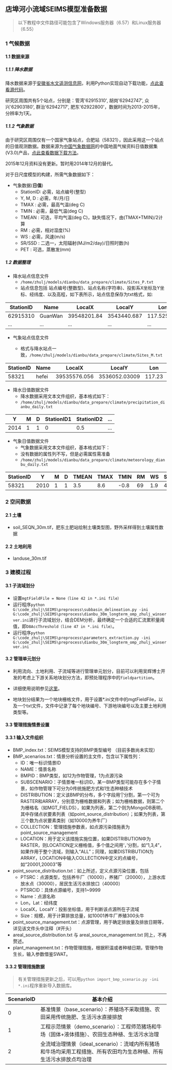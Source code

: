 ## 店埠河小流域SEIMS模型准备数据

> 以下教程中文件路径可能包含了Windows服务器（6.57）和Linux服务器（6.55）

### 1 气候数据

#### 1.1 数据来源

##### 1.1.1 降水数据
降水数据来源于[安徽省水文遥测信息网](http://yc.wswj.net/ahyc/ "安徽省水文遥测信息网")，利用Python实现自动下载功能，[点此查看源代码](https://github.com/crazyzlj/Python/blob/master/HydroDataDownload/anhui_precipitation_download.py "python-download-anhui-rainfall")。

研究区周围共有5个站点，分别是：管湾'62915310', 胡岗'62942747', 众兴'62903180', 群治'62942717', 肥东'62922800'，数据时间为2013-2015年，分辨率为1天。

##### 1.1.2 气象数据
由于研究区周围仅有一个国家气象站点，合肥站（58321），因此采用这一个站点的日值观测数据。数据来源为[中国气象数据网](http://data.cma.cn/ "中国气象数据网")的中国地面气候资料日值数据集(V3.0)产品，[点此查看数据下载方法](http://zhulj.net/python/2016/04/11/Constructing-SURF_CLI_CHN_MUL_DAY_V3.0-database.html)。

2015年12月资料没有更新。暂时用2014年12月的替代。

对于日尺度模型的构建，所需气象数据如下：
+ 气象数据(**日值**)
	+ StationID: 必需，站点编号(整型)
	+ Y, M, D  : 必需，年/月/日
	+ TMAX     : 必需，最高气温(deg C)
	+ TMIN     : 必需，最低气温(deg C)
	+ TMEAN    : 可选，平均气温(deg C)，缺失情况下，由(TMAX+TMIN)/2计算
	+ RM       : 必需，相对湿度(%)
	+ WS       : 必需，风速(m/s)
	+ SR/SSD   : 二选一，太阳辐射(MJ/m2/day)/日照时数(h)
	+ PET      : 可选，蒸散发(mm)

##### 1.2 数据整理

+ 降水站点信息文件
	+ `/home/zhulj/models/dianbu/data_prepare/climate/Sites_P.txt`
	+ 站点信息包括 站点编号(整数型)、站点名称(字符串)、投影系X坐标及Y坐标、经纬度、以及高程，如下表所示，站点信息保存为txt格式，如:

|StationID|Name|LocalX|LocalY|Lon|Lat|Elevation|
|----|----|----|----|----|----|----|
|62915310|GuanWan|39548201.84|3543440.687|117.525278|32.025556|43|
|...|...|...|...|...|...|...|

+ 气象站点信息文件

	+ 格式与降水站点一致，`/home/zhulj/models/dianbu/data_prepare/climate/Sites_M.txt`

|StationID|Name|LocalX|LocalY|Lon|Lat|Elevation|
|----|----|----|----|----|----|----|
|58321|hefei|39535576.056|3536052.03009|117.23|31.87|20|

+ 降水日值数据文件
	+ 降水数据采用文本文件组织，基本格式如下：
	+ `/home/zhulj/models/dianbu/data_prepare/climate/precipitation_dianbu_daily.txt`
	
|Y|M|D|StationID1|StationID2|...|
|----|----|----|----|----|----|
|2014|1|1|0|0.5|...|

+ 气象日值数据文件
	+ 气象数据采用文本文件组织，基本格式如下：
	+ 没有数据的属性列不写，但是必需属性需准备
	+ `/home/zhulj/models/dianbu/data_prepare/climate/meteorology_dianbu_daily.txt`

|StationID|Y|M|D|TMEAN|TMAX|TMIN|RM|WS|SSD|...|
|----|----|----|----|----|----|----|----|----|----|----|
|58321|2010|1|1|3.5|8.6|-0.8|69|1.9|4.7|...|


### 2 空间数据
#### 2.1 土壤

+ soil_SEQN_30m.tif，肥东土肥站绘制土壤类型图，野外采样得到土壤属性数据

#### 2.2 土地利用
+ landuse_30m.tif


### 3 建模过程

#### 3.1 子流域划分

+ 设置`mgtFieldFile = None（line 42 in *.ini file）`
+ 运行程序`python G:\code_zhulj\SEIMS\preprocess\subbasin_delineation.py -ini G:\code_zhulj\SEIMS\preprocess\dianbu_30m_longterm_omp_zhulj_winserver.ini`进行子流域划分，结合DEM分析，最终确定一个合适的汇流累积量阈值，即`D8AccThreshold（line 47 in *.ini file）`。
+ 运行程序`python G:\code_zhulj\SEIMS\preprocess\parameters_extraction.py -ini G:\code_zhulj\SEIMS\preprocess\dianbu_30m_longterm_omp_zhulj_winserver.ini`

#### 3.2 管理单元划分

+ 利用流向、土地利用、子流域等进行管理单元划分，目前可以利用吴辉博士开发的考虑上下游关系地块划分方法，即预处理程序中的`fieldpartition`。

+ 详细使用说明参见[这里](https://github.com/lreis2415/FieldPartition)。

+ 地块划分结果为一个地块栅格文件，用于设置*.ini文件中的mgtFieldFile，以及一个txt文件，文件中记录了每个地块编号、下游地块编号以及主要土地利用类型等。

#### 3.3 管理措施情景设置

#### 3.3.1 输入文件组织

+ BMP_index.txt：SEIMS模型支持的BMP类型编号 （目前多数尚未实现）
+ BMP_scenarios.txt：情景分析设置的主文件，包含以下属性列：
	+ ID：唯一标识情景ID
	+ NAME：情景名称
	+ BMPID：BMP类型，如12为作物管理，1为点源污染
	+ SUBSCENARIO：子情景唯一标识ID，某一BMP类型可能存在多个子情景，如作物管理下可分为0传统施肥方式和1生态种植技术
	+ DISTRIBUTION：定义该BMP的分布，多个字段用‘|’分割，第一个可为RASTER和ARRAY，分别意为栅格数据和列表；如为栅格数据，则第二个为栅格名（如MGT_FIELDS），如果为列表，第二个则为MongoDB表明，其中存储点状要素列表（如point_source_distribution）；如果为列表，第三个数为点状要素类别（如10000为养牛厂）
	+ COLLECTION：管理措施参数表，如点源污染措施表为point_source_management
	+ LOCATION：用于定义该措施实施位置，如果DISTRIBUTION中为RASTER，则LOCATION定义栅格值，多个值之间用‘，’分割，如“1,3,4”，如果作用于整个流域，则输入“ALL”；同理，如果DISTRIBUTION为ARRAY，LOCATION中输入COLLECTION中定义的点编号，如“20001,20003”等
+ point_source_distribution.txt：如上所述，定义点源污染位置，包括
	+ PTSRC：点源类型，包括养牛厂（10000），养猪厂（20000），上游水库放水点（30000），居民生活污水排放口（40000）
	+ PTSRCID：具体点源编号，支持1~9999
	+ Name：点源名称
	+ Lon，Lat：经纬度
	+ LocalX，LocalY：投影坐标值，用于判断该点源所在子流域
	+ Size：规模，用于计算排放总量，如10001养牛厂养殖300头牛
+ point_source_management.txt：点源管理，用于确定排放量及排放日期等，详见该文件头中注释（#开头）
+ areal_source_distribution.txt 与 areal_source_management.txt 同上，不再赘述。
+ plant_management.txt：作物管理措施，根据积温或者种植日期，管理作物生长，输入参数借鉴SWAT。

#### 3.3.2 管理措施数据

> 有关管理措施更新之后，可以用`python import_bmp_scenario.py -ini *.ini`程序重新导入数据库。


|ScenarioID|基本介绍|
|----|----|
|0|基准情景（base_scenario）：养殖场不采取措施、农田采用传统施肥、生活污水直接排放|
|1|工程示范情景（demo_scenario）：工程师范猪场和牛场（固体+液体措施）、农田生态种植、生活污水治理|
|2|全流域治理情景（ideal_scenario）：流域内所有猪场和牛场均采用工程措施、所有农田均为生态种植、所有生活污水排放点均治理|

